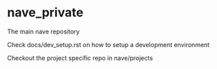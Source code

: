 # nave_private
The main nave repository

Check docs/dev_setup.rst on how to setup a development environment


Checkout the project specific repo in nave/projects
